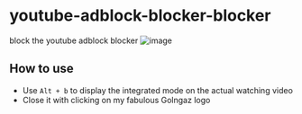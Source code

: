 # youtube-adblock-blocker-blocker

block the youtube adblock blocker
![image](https://github.com/golngaz/youtube-adblock-blocker-blocker/assets/23358543/aaec3f0c-070f-4001-b4ea-2b5bde4b5364)


## How to use

* Use `Alt + b` to display the integrated mode on the actual watching video
* Close it with clicking on my fabulous Golngaz logo
